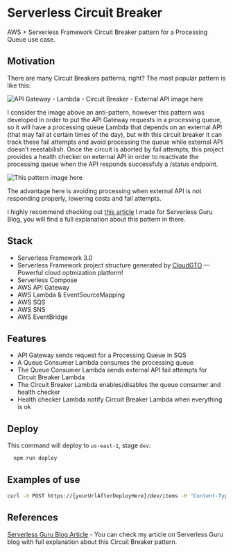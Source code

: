 
# Serverless Circuit Breaker

AWS + Serverless Framework Circuit Breaker pattern for a Processing Queue use case.

## Motivation

There are many Circuit Breakers patterns, right? The most popular pattern is like this:

![API Gateway - Lambda - Circuit Breaker - External API image here]()

I consider the image above an anti-pattern, however this pattern was developed in order to put the API Gateway requests in a processing queue, so it will have a processing queue Lambda that depends on an external API (that may fail at certain times of the day), but with this circuit breaker it can track these fail attempts and avoid processing the queue while external API doesn't reestabilish. Once the circuit is aborted by fail attempts, this project provides a health checker on external API in order to reactivate the processing queue when the API responds successfuly a /status endpoint.

![This pattern image here]()

The advantage here is avoiding processing when external API is not responding properly, lowering costs and fail attempts.

I highly recommend checking out [this article](https://www.serverlessguru.com/blog) I made for Serverless Guru Blog, you will find a full explanation about this pattern in there.

## Stack

- Serverless Framework 3.0
- Serverless Framework project structure generated by [CloudGTO](https://www.cloudgto.com) — Powerful cloud optmization platform!
- Serverless Compose
- AWS API Gateway
- AWS Lambda & EventSourceMapping
- AWS SQS
- AWS SNS
- AWS EventBridge

## Features

- API Gateway sends request for a Processing Queue in SQS
- A Queue Consumer Lambda consumes the processing queue
- The Queue Consumer Lambda sends external API fail attempts for Circuit Breaker Lambda
- The Circuit Breaker Lambda enables/disables the queue consumer and health checker
- Health checker Lambda notify Circuit Breaker Lambda when everything is ok

## Deploy

This command will deploy to `us-east-1`, stage `dev`:

```bash
  npm run deploy
```

## Examples of use

```sh
curl -X POST https://{yourUrlAfterDeployHere}/dev/items -H "Content-Type: application/json" -d '{ "randomObject": "yeahhh" }'
```

## References

[Serverless Guru Blog Article](https://www.serverlessguru.com/blog) - You can check my article on Serverless Guru blog with full explanation about this Circuit Breaker pattern.